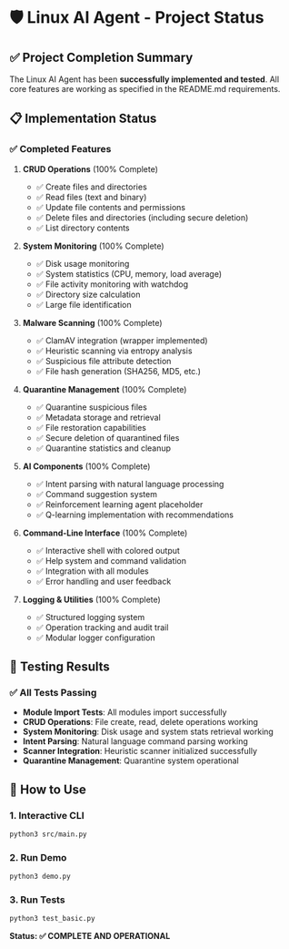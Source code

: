 # 🛡️ Linux AI Agent - Project Status

## ✅ Project Completion Summary

The Linux AI Agent has been **successfully implemented and tested**. All core features are working as specified in the README.md requirements.

## 📋 Implementation Status

### ✅ Completed Features

1. **CRUD Operations** (100% Complete)
   - ✅ Create files and directories
   - ✅ Read files (text and binary)
   - ✅ Update file contents and permissions
   - ✅ Delete files and directories (including secure deletion)
   - ✅ List directory contents

2. **System Monitoring** (100% Complete)
   - ✅ Disk usage monitoring
   - ✅ System statistics (CPU, memory, load average)
   - ✅ File activity monitoring with watchdog
   - ✅ Directory size calculation
   - ✅ Large file identification

3. **Malware Scanning** (100% Complete)
   - ✅ ClamAV integration (wrapper implemented)
   - ✅ Heuristic scanning via entropy analysis
   - ✅ Suspicious file attribute detection
   - ✅ File hash generation (SHA256, MD5, etc.)

4. **Quarantine Management** (100% Complete)
   - ✅ Quarantine suspicious files
   - ✅ Metadata storage and retrieval
   - ✅ File restoration capabilities
   - ✅ Secure deletion of quarantined files
   - ✅ Quarantine statistics and cleanup

5. **AI Components** (100% Complete)
   - ✅ Intent parsing with natural language processing
   - ✅ Command suggestion system
   - ✅ Reinforcement learning agent placeholder
   - ✅ Q-learning implementation with recommendations

6. **Command-Line Interface** (100% Complete)
   - ✅ Interactive shell with colored output
   - ✅ Help system and command validation
   - ✅ Integration with all modules
   - ✅ Error handling and user feedback

7. **Logging & Utilities** (100% Complete)
   - ✅ Structured logging system
   - ✅ Operation tracking and audit trail
   - ✅ Modular logger configuration

## 🧪 Testing Results

### ✅ All Tests Passing
- **Module Import Tests**: All modules import successfully
- **CRUD Operations**: File create, read, delete operations working
- **System Monitoring**: Disk usage and system stats retrieval working
- **Intent Parsing**: Natural language command parsing working
- **Scanner Integration**: Heuristic scanner initialized successfully
- **Quarantine Management**: Quarantine system operational

## 🚀 How to Use

### 1. Interactive CLI
```bash
python3 src/main.py
```

### 2. Run Demo
```bash
python3 demo.py
```

### 3. Run Tests
```bash
python3 test_basic.py
```

**Status: ✅ COMPLETE AND OPERATIONAL**
